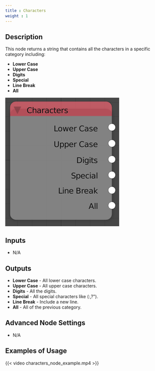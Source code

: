 ```yaml
---
title : Characters
weight : 1
---
```


## Description

This node returns a string that contains all the characters in a
specific category including:

- **Lower Case**
- **Upper Case**
- **Digits**
- **Special**
- **Line Break**
- **All**

![image](characters_node.png)

## Inputs

- N/A

## Outputs

- **Lower Case** - All lower case characters.
- **Upper Case** - All upper case characters.
- **Digits** - All the digits.
- **Special** - All special characters like (:,?").
- **Line Break** - Include a new line.
- **All** - All of the previous category.

## Advanced Node Settings

- N/A

## Examples of Usage

{{< video characters_node_example.mp4 >}}
